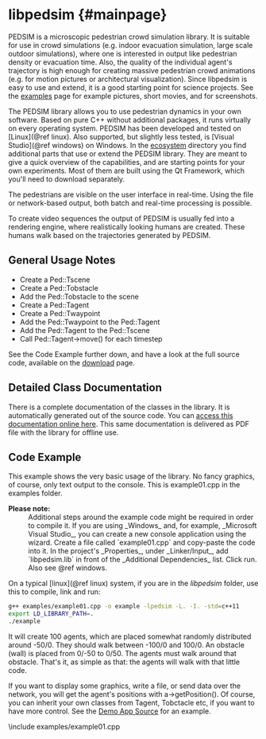 libpedsim {#mainpage}
=========

PEDSIM is a microscopic pedestrian crowd simulation library. It is
suitable for use in crowd simulations (e.g. indoor evacuation
simulation, large scale outdoor simulations), where one is interested
in output like pedestrian density or evacuation time. Also, the
quality of the individual agent's trajectory is high enough for
creating massive pedestrian crowd animations (e.g. for motion pictures
or architectural visualization). Since libpedsim is easy to use and
extend, it is a good starting point for science projects. See the
[examples](http://pedsim.silmaril.org/examples/) page for example
pictures, short movies, and for screenshots.

The PEDSIM library allows you to use pedestrian dynamics in your own
software. Based on pure C++ without additional packages, it runs
virtually on every operating system. PEDSIM has been developed and
tested on [Linux](@ref linux). Also supported, but slightly less
tested, is [Visual Studio](@ref windows) on Windows. In the
[ecosystem](http://pedsim.silmaril.org/ecosystem/) directory you find
additional parts that use or extend the PEDSIM library. They are meant
to give a quick overview of the capabilities, and are starting points
for your own experiments. Most of them are built using the Qt
Framework, which you'll need to download separately.

The pedestrians are visible on the user interface in real-time. Using
the file or network-based output, both batch and real-time processing is
possible.

To create video sequences the output of PEDSIM is usually fed into a
rendering engine, where realistically looking humans are
created. These humans walk based on the trajectories generated by
PEDSIM.


## General Usage Notes

- Create a Ped::Tscene
- Create a Ped::Tobstacle
- Add the Ped::Tobstacle to the scene
- Create a Ped::Tagent
- Create a Ped::Twaypoint
- Add the Ped::Twaypoint to the Ped::Tagent
- Add the Ped::Tagent to the Ped::Tscene
- Call Ped::Tagent->move() for each timestep

See the Code Example further down, and have a look
at the full source code, available on the <a
href="http://pedsim.silmaril.org/download/">download</a> page.

## Detailed Class Documentation

There is a complete documentation of the classes in the library. It is
automatically generated out of the source code. You can <a
href="http://pedsim.silmaril.org/documentation/libpedsim/latest/annotated.html">
access this documentation online here</a>.  This same documentation is
delivered as PDF file with the library for offline use.
 
## Code Example

This example shows the very basic usage of the library. No fancy
graphics, of course, only text output to the console.  This is
example01.cpp in the examples folder.  

<dl class="warning"><dt><b>Please note:</b></dt><dd> Additional steps
around the example code might be required in order to compile it. If
you are using _Windows_ and, for example, _Microsoft Visual Studio_,
you can create a new console application using the wizard. Create a
file called `example01.cpp` and copy-paste the code into it. In the
project's _Properties_, under _Linker/Input_, add `libpedsim.lib` in
front of the _Additional Dependencies_ list. Click run. Also see @ref windows. </dd></dl>

On a typical [linux](@ref linux) system, if you are in the
_libpedsim_ folder, use this to compile, link and run:

~~~~ .sh
g++ examples/example01.cpp -o example -lpedsim -L. -I. -std=c++11
export LD_LIBRARY_PATH=.
./example
~~~~

It will create 100 agents, which are placed somewhat randomly
distributed around -50/0. They should walk between -100/0 and 100/0.
An obstacle (wall) is placed from 0/-50 to 0/50. The agents must walk
around that obstacle. That's it, as simple as that: the agents will
walk with that little code. 

If you want to display some graphics, write a file, or send data over
the network, you will get the agent's positions with
a-&gt;getPosition().  Of course, you can inherit your own classes from
Tagent, Tobctacle etc, if you want to have more control.  See the <a
href="http://pedsim.silmaril.org/documentation/demoapp/index.html">Demo
App Source</a> for an example.

\include examples/example01.cpp

